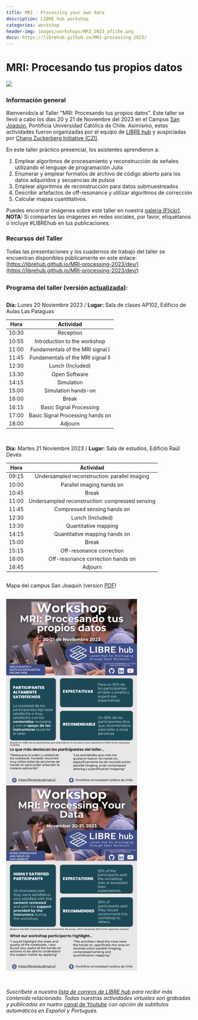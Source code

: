 ```yaml
---
title: MRI - Processing your own data
description: LIBRE hub workshop
categories: workshop
header-img: images/workshops/MRI_2023_afiche.png
docu: https://librehub.github.io/MRI-processing-2023/
---
```


# MRI: Procesando tus propios datos

<img src="{{site.baseurl}}/images/others/MRI_workshop_participants.jpg" data-action="zoom">

### Información general

Bienvenido/a al Taller "MRI: Procesando tus propios datos". Este taller se llevó a cabo los días 20 y 21 de Noviembre del 2023 en el Campus [San Joaquin](https://www.uc.cl/universidad/nuestros-campus/san-joaquin/), Pontificia Universidad Católica de Chile. Asimismo, estas actividades fueron organizadas por el equipo de [LIBRE hub](https://librehub.github.io/people/) y auspiciadas por [Chang Zuckerberg Initiative (CZI)](https://chanzuckerberg.com/).

En este taller práctico presencial, los asistentes aprendieron a:

1. Emplear algoritmos de procesamiento y reconstrucción de señales utilizando el lenguaje de programación Julia
2. Enumerar y emplear formatos de archivo de código abierto para los datos adquiridos y secuencias de pulsos
3. Emplear algoritmos de reconstrucción para datos submuestreados
4. Describir artefactos de off-resonance y utilizar algoritmos de corrección
5. Calcular mapas cuantitativos.

Puedes encontrar imágenes sobre este taller en nuestra <a href="https://www.flickr.com/photos/197037882@N02/albums">galeria (Flickr)</a>. **NOTA:** Si compartes las imágenes en redes sociales, por favor, etiquétanos o incluye #LIBREhub en tus publicaciones.

### Recursos del Taller

Todas las presentaciones y los cuadernos de trabajo del taller se encuentran disponibles públicamente en este enlace: [https://librehub.github.io/MRI-processing-2023/dev/](https://librehub.github.io/MRI-processing-2023/dev/) 

<span style="display: block; margin-bottom: 2em"></span>

### Programa del taller (versión [actualizada](https://librehub.github.io/MRI-processing-2023/dev/)):

<span style="display: block; margin-bottom: 2em"></span>

**Día:** Lunes 20 Noviembre 2023 / **Lugar:** Sala de clases AP102, Edificio de Aulas Las Pataguas

| Hora  | Actividad                         |
|:-----:|:---------------------------------:|
|10:30  |Reception                          |
|10:55  |Introduction to the workshop       |
|11:00  |Fundamentals of the MRI signal I   |
|11:45  |Fundamentals of the MRI signal II  |
|12:30  |Lunch (Included)                   |
|13:30  |Open Software                      |
|14:15  |Simulation                         |
|15:00  |Simulation hands-on                | 
|16:00  |Break                              |
|16:15  |Basic Signal Processing            | 
|17:00  |Basic Signal Processing hands on   |
|18:00  |Adjourn                            | 

<br>

**Día:** Martes 21 Noviembre 2023 / **Lugar:** Sala de estudios, Edificio Raúl Devés

| Hora  | Actividad                                      |
|:-----:|:----------------------------------------------:|
|09:15  |Undersampled reconstruction: parallel imaging   |
|10:00  |Parallel imaging hands on                       |
|10:45  |Break                                           |
|11:00  |Undersampled reconstruction: compressed sensing |
|11:45  |Compressed sensing hands on                     |
|12:30  |Lunch (Included)                                |
|13:30  |Quantitative mapping                            |
|14:15  |Quantitative mapping hands on                   | 
|15:00  |Break                                           |
|15:15  |Off-resonance correction                        | 
|16:00  |Off-resonance correction hands on               |
|16:45  |Adjourn                                         | 

<span style="display: block; margin-bottom: 2em"></span>

Mapa del campus San Joaquin (version [PDF](https://vidauniversitaria.uc.cl/395-mapa-campussj-2022/file))

<span style="display: block; margin-bottom: 2em"></span>

<p float="center">
  <img src="/images/workshops/MRI_2023_ES.png" height=500>
  <img src="/images/workshops/MRI_2023_EN.png" height=500>
</p>

<br>

*Suscribete a nuestra [lista de correos de LIBRE hub](https://mailchi.mp/2efa11be3d6b/libre_hub) para recibir más contenido relacionado. Todas nuestras actividades virtuales son grabadas y publicadas en nuetro [canal de Youtube](https://www.youtube.com/channel/UCKaffupDA8KKrDE0rd668Xw) con opción de subtítulos automáticos en Español y Portugués.*

<!--

### Taller Presencial | **Fecha:** 20-21 Noviembre, 2023 | **Lugar:** Santiago, Chile

Estamos encantados de invitarlos a este taller práctico presencial de dos días en el que se procesarán señales de resonancia magnética para formar una imagen, empleando software de código abierto. Los asistentes, al terminar este taller, estarán capacitados para:

1. Emplear algoritmos de procesamiento y reconstrucción de señales utilizando el lenguaje de programación Julia
2. Enumerar y emplear formatos de archivo de código abierto para los datos adquiridos y secuencias de pulsos
3. Emplear algoritmos de reconstrucción para datos submuestreados
4. Describir artefactos de off-resonance y utilizar algoritmos de corrección
5. Calcular mapas cuantitativos.

Los espacios son limitados, por lo que sugerimos registrarse lo antes posible. Para registrarse y tener más información acerca del taller, por favor, complete el **[formulario](https://forms.gle/3Y1QNy6M7iAviFjcA)**.

<p>
<strong>Nota:</strong> Tenemos financiamiento disponible para cubrir viajes y/o alojamiento de los participantes fuera de la región Metropolitana (en Chile) y de otros países.
</p>

¡Esperamos verlos pronto en este taller y que inicien este emocionante camino de las tecnologías libres y abiertas!

<br>

<p align="center">
<a><img src="/images/workshops/MRI_2023_afiche.png" height=500></a>
</p>

<br>
-->